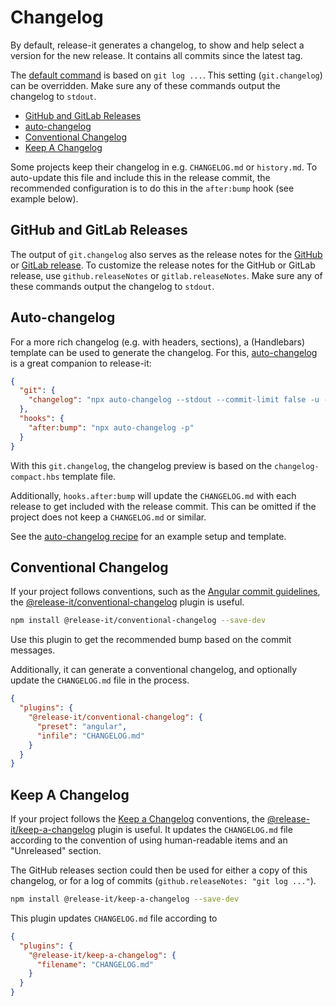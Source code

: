 # Changelog

By default, release-it generates a changelog, to show and help select a version for the new release. It contains all
commits since the latest tag.

The [default command](../config/release-it.json) is based on `git log ...`. This setting (`git.changelog`) can be
overridden. Make sure any of these commands output the changelog to `stdout`.

- [GitHub and GitLab Releases](#github-and-gitlab-releases)
- [auto-changelog](#auto-changelog)
- [Conventional Changelog](#conventional-changelog)
- [Keep A Changelog](#keep-a-changelog)

Some projects keep their changelog in e.g. `CHANGELOG.md` or `history.md`. To auto-update this file and include this in
the release commit, the recommended configuration is to do this in the `after:bump` hook (see example below).

## GitHub and GitLab Releases

The output of `git.changelog` also serves as the release notes for the [GitHub](./github-releases.md) or
[GitLab release](./gitlab-releases.md). To customize the release notes for the GitHub or GitLab release, use
`github.releaseNotes` or `gitlab.releaseNotes`. Make sure any of these commands output the changelog to `stdout`.

## Auto-changelog

For a more rich changelog (e.g. with headers, sections), a (Handlebars) template can be used to generate the changelog.
For this, [auto-changelog](https://github.com/CookPete/auto-changelog) is a great companion to release-it:

```json
{
  "git": {
    "changelog": "npx auto-changelog --stdout --commit-limit false -u --template https://raw.githubusercontent.com/release-it/release-it/master/templates/changelog-compact.hbs"
  },
  "hooks": {
    "after:bump": "npx auto-changelog -p"
  }
}
```

With this `git.changelog`, the changelog preview is based on the `changelog-compact.hbs` template file.

Additionally, `hooks.after:bump` will update the `CHANGELOG.md` with each release to get included with the release
commit. This can be omitted if the project does not keep a `CHANGELOG.md` or similar.

See the [auto-changelog recipe](./recipes/auto-changelog.md) for an example setup and template.

## Conventional Changelog

If your project follows conventions, such as the
[Angular commit guidelines](https://github.com/angular/angular.js/blob/master/DEVELOPERS.md#commits), the
[@release-it/conventional-changelog](https://github.com/release-it/conventional-changelog) plugin is useful.

```bash
npm install @release-it/conventional-changelog --save-dev
```

Use this plugin to get the recommended bump based on the commit messages.

Additionally, it can generate a conventional changelog, and optionally update the `CHANGELOG.md` file in the process.

```json
{
  "plugins": {
    "@release-it/conventional-changelog": {
      "preset": "angular",
      "infile": "CHANGELOG.md"
    }
  }
}
```

## Keep A Changelog

If your project follows the [Keep a Changelog](https://keepachangelog.com) conventions, the
[@release-it/keep-a-changelog](https://github.com/release-it/keep-a-changelog) plugin is useful. It updates the
`CHANGELOG.md` file according to the convention of using human-readable items and an "Unreleased" section.

The GitHub releases section could then be used for either a copy of this changelog, or for a log of commits
(`github.releaseNotes: "git log ..."`).

```bash
npm install @release-it/keep-a-changelog --save-dev
```

This plugin updates `CHANGELOG.md` file according to

```json
{
  "plugins": {
    "@release-it/keep-a-changelog": {
      "filename": "CHANGELOG.md"
    }
  }
}
```
